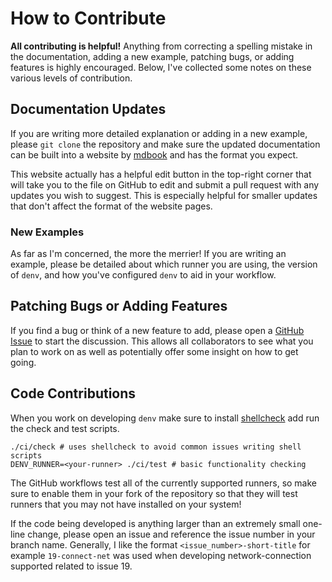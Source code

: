 # How to Contribute

**All contributing is helpful!**
Anything from correcting a spelling mistake in the documentation,
adding a new example, patching bugs, or adding features
is highly encouraged. 
Below, I've collected some notes on these
various levels of contribution.

## Documentation Updates
If you are writing more detailed explanation or adding in a new
example, please `git clone` the repository and make sure the updated
documentation can be built into a website by 
[mdbook](https://rust-lang.github.io/mdBook/guide/installation.html) 
and has the format you expect. 

This website actually has a helpful edit button in the top-right
corner that will take you to the file on GitHub to edit and submit a pull
request with any updates you wish to suggest. This is especially helpful
for smaller updates that don't affect the format of the website pages.

### New Examples
As far as I'm concerned, the more the merrier! If you are writing an example,
please be detailed about which runner you are using, the version of `denv`,
and how you've configured `denv` to aid in your workflow.

## Patching Bugs or Adding Features
If you find a bug or think of a new feature to add, please open a
[GitHub Issue](https://github.com/tomeichlersmith/denv/issues/new)
to start the discussion. This allows all collaborators to see what you plan
to work on as well as potentially offer some insight on how to get going.

## Code Contributions
When you work on developing `denv` make sure to install 
[shellcheck](https://github.com/koalaman/shellcheck)
add run the check and test scripts.
```
./ci/check # uses shellcheck to avoid common issues writing shell scripts
DENV_RUNNER=<your-runner> ./ci/test # basic functionality checking
```
The GitHub workflows test all of the currently supported runners,
so make sure to enable them in your fork of the repository so that
they will test runners that you may not have installed on your system!

If the code being developed is anything larger than an extremely small one-line change,
please open an issue and reference the issue number in your branch name. Generally,
I like the format `<issue_number>-short-title` for example `19-connect-net` was used
when developing network-connection supported related to issue 19.

